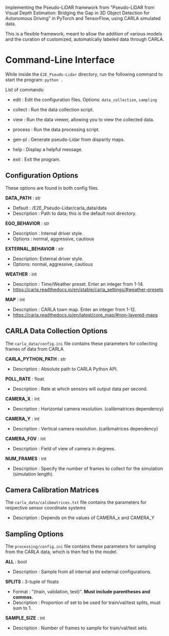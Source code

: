 Implementing the Pseudo-LiDAR framework from "Pseudo-LiDAR from Visual Depth Estimation:
Bridging the Gap in 3D Object Detection for Autonomous Driving" in PyTorch and TensorFlow, 
using CARLA simulated data.

This is a flexible framework, meant to allow the addition of various models and the curation of customized, 
automatically labeled data through CARLA.
# Command-Line Interface
While inside the `E2E_Pseudo-Lidar` directory, run the following command to start the program:
`python .`

List of commands:
- edit : Edit the configuration files. Options: `data_collection`, `sampling`
- collect : Run the data collection script.
- view : Run the data viewer, allowing you to view the collected data.
- process : Run the data processing script.
- gen-pl : Generate pseudo-Lidar from disparity maps.

- help : Display a helpful message.
- exit : Exit the program.

## Configuration Options
These options are found in both config files.

**DATA_PATH** : str 
- Default : /E2E_Pseudo-Lidar/carla_data/data
- Description : Path to data; this is the default root directory.

**EGO_BEHAVIOR** : str
- Description : Internal driver style.
- Options : normal, aggressive, cautious

**EXTERNAL_BEHAVIOR** : str
- Description: External driver style.
- Options: normal, aggressive, cautious

**WEATHER** : int
- Description : Time/Weather preset. Enter an integer from 1-14.
- https://carla.readthedocs.io/en/stable/carla_settings/#weather-presets

**MAP** : int
- Description : CARLA town map. Enter an integer from 1-12.
- https://carla.readthedocs.io/en/latest/core_map/#non-layered-maps

## CARLA Data Collection Options
The `carla_data/config.ini` file contains these parameters for collecting frames of data from CARLA

**CARLA_PYTHON_PATH** : str
- Description : Absolute path to CARLA Python API.

**POLL_RATE** : float
- Description : Rate at which sensors will output data per second.

**CAMERA_X** : int
- Description : Horizontal camera resolution. (calibmatrices dependency)

**CAMERA_Y** : int
- Description : Vertical camera resolution. (calibmatrices dependency)

**CAMERA_FOV** : int
- Description : Field of view of camera in degrees.

**NUM_FRAMES** : int
- Description : Specify the number of frames to collect for the simulation (simulation length).

## Camera Calibration Matrices
The `carla_data/calibmatrices.txt` file contains the parameters for respective sensor coordinate systems
- Description : Depends on the values of CAMERA_x and CAMERA_Y

## Sampling Options
The `processing/config.ini` file contains these parameters for sampling from the CARLA data, which is then fed to the model. 

**ALL** : bool
- Description : Sample from all internal and external configurations.

**SPLITS** : 3-tuple of floats
- Format : "(train, validation, test)". **Must include parentheses and commas.**
- Description : Proportion of set to be used for train/val/test splits, must sum to 1.

**SAMPLE_SIZE** : int
- Description : Number of frames to sample for train/val/test sets.
